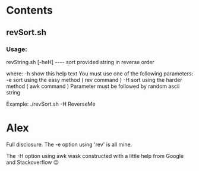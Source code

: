 # Contents

## revSort.sh

### Usage:

revString.sh [-heH] <string> ---- sort provided string in reverse order

where:
 -h  show this help text
You must use one of the following parameters:
 -e  sort using the easy method ( rev command )
 -H  sort using the harder method ( awk command )
Parameter must be followed by <string>
 <string> random ascii string

Example:
./revSort.sh -H ReverseMe

# Alex

Full disclosure.  The -e option using 'rev' is all mine.

The -H option using awk wask constructed with a little help from Google and Stackoverflow  😉
